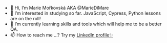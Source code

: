 - 👋 Hi, I’m Marie Mořkovská AKA @MarieDiMare
- 👀 I’m interested in studying so far. JavaScript, Cypress, Python lessons are on the roll!
- 🌱 I’m currently learning skills and tools which will help me to be a better QA.
- 📫 How to reach me ...? Try my <a href="https://www.linkedin.com/in/mariemorkovska/">LinkedIn profile✨</a>
<!---
MarieDiMare/MarieDiMare is a ✨ special ✨ repository because its `README.md` (this file) appears on your GitHub profile.
You can click the Preview link to take a look at your changes.
--->
